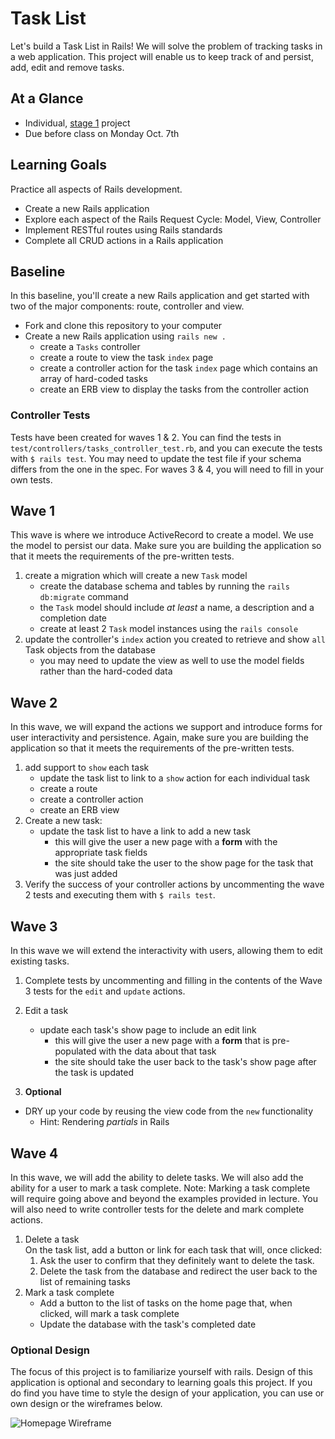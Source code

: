 # Task List

Let's build a Task List in Rails! We will solve the problem of tracking tasks in a web application. This project will enable us to keep track of and persist, add, edit and remove tasks. 

## At a Glance
- Individual, [stage 1](https://github.com/Ada-Developers-Academy/pedagogy/blob/master/rule-of-three.md#stage-1) project
- Due before class on Monday Oct. 7th

## Learning Goals

Practice all aspects of Rails development.

- Create a new Rails application
- Explore each aspect of the Rails Request Cycle: Model, View, Controller
- Implement RESTful routes using Rails standards
- Complete all CRUD actions in a Rails application

## Baseline

In this baseline, you'll create a new Rails application and get started with two of the major components: route, controller and view.

- Fork and clone this repository to your computer
- Create a new Rails application using `rails new .`
  - create a `Tasks` controller
  - create a route to view the task `index` page
  - create a controller action for the task `index` page which contains an array of hard-coded tasks
  - create an ERB view to display the tasks from the controller action

### Controller Tests

Tests have been created for waves 1 & 2.  You can find the tests in `test/controllers/tasks_controller_test.rb`, and you can execute the tests with `$ rails test`.  You may need to update the test file if your schema differs from the one in the spec.  For waves 3 & 4, you will need to fill in your own tests.

## Wave 1

This wave is where we introduce ActiveRecord to create a model. We use the model to persist our data. Make sure you are building the application so that it meets the requirements of the pre-written tests.

1. create a migration which will create a new `Task` model
    - create the database schema and tables by running the `rails db:migrate` command
    - the `Task` model should include _at least_ a name, a description and a completion date
    - create at least 2 `Task` model instances using the `rails console`
1. update the controller's `index` action you created to retrieve and show `all` Task objects from the database
    - you may need to update the view as well to use the model fields rather than the hard-coded data

## Wave 2

In this wave, we will expand the actions we support and introduce forms for user interactivity and persistence. Again, make sure you are building the application so that it meets the requirements of the pre-written tests.

1. add support to `show` each task
    - update the task list to link to a `show` action for each individual task
    - create a route
    - create a controller action
    - create an ERB view
1. Create a new task:
    - update the task list to have a link to add a new task
      - this will give the user a new page with a **form** with the appropriate task fields
      - the site should take the user to the show page for the task that was just added
1. Verify the success of your controller actions by uncommenting the wave 2 tests and executing them with `$ rails test`.

## Wave 3

In this wave we will extend the interactivity with users, allowing them to edit existing tasks.

1. Complete tests by uncommenting and filling in the contents of the Wave 3 tests for the `edit` and `update` actions.  
1. Edit a task
    - update each task's show page to include an edit link
      - this will give the user a new page with a **form** that is pre-populated with the data about that task
      - the site should take the user back to the task's show page after the task is updated

1. **Optional**
  - DRY up your code by reusing the view code from the `new` functionality
    - Hint: Rendering _partials_ in Rails

## Wave 4

In this wave, we will add the ability to delete tasks. We will also add the ability for a user to mark a task complete. Note: Marking a task complete will require going above and beyond the examples provided in lecture.  You will also need to write controller tests for the delete and mark complete actions.

1. Delete a task  
    On the task list, add a button or link for each task that will, once clicked:
    1. Ask the user to confirm that they definitely want to delete the task.
    1. Delete the task from the database and redirect the user back to the list of remaining tasks
1. Mark a task complete
    - Add a button to the list of tasks on the home page that, when clicked, will mark a task complete
    - Update the database with the task's completed date

### Optional Design

The focus of this project is to familiarize yourself with rails. Design of this application is optional and secondary to learning goals this project. If you do find you have time to style the design of your application, you can use or own design or the wireframes below.

![Homepage Wireframe](/imgs/tasklist_homepage.jpg "Homepage Wireframe")
